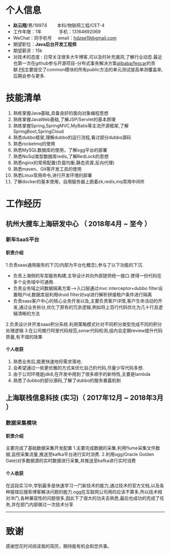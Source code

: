 
# 个人信息
- **赵云翔**/男/1997.6&nbsp; &nbsp; &nbsp; &nbsp; 本科/物联网工程/CET-4
- 工作年限：1年 &nbsp; &nbsp; &nbsp; &nbsp;&nbsp;&nbsp;&nbsp;&nbsp;&nbsp; 手机：13164692069 
- WeChat：同手机号 &nbsp;&nbsp;&nbsp;&nbsp;email：hdzee19@gmail.com
- 期望职位：**Java后台开发工程师**
- 期望薪资：15k
- 对技术的态度 : 日常关注很多大牛博客,可以及时补充漏洞,了解行业动态.最近也第一次在github参与开源项目-分布式事务解决方案[alibaba/fescar](https://github.com/alibaba/fescar)的贡献.[PR](https://github.com/alibaba/fescar/pull/484)主要提交了common模块的所有public方法的单元测试提高单测覆盖率,后期会参与更多.

# 技能清单

1. 熟练掌握Java基础,具备良好的面向对象编程思想  
2. 熟练掌握JavaWeb基础,了解JSP/Servlet的基本原理  
3. 熟练掌握Spring,SpringMVC,MyBatis等主流开源框架,了解SpringBoot,SpringCloud 
4. 熟悉dubbo框架,理解dubbo的运行流程,看过部分dubbo源码
5. 熟悉rocketmq的使用
4. 熟悉MySQL数据库的使用，了解ogg平台的部署  
5. 熟悉NoSql类型数据库redis,了解RedLock的思想
6. 熟悉nginx的常用配置(负载均衡,静态资源,反向代理)
8. 熟悉maven、Git等开发工具的使用  
9. 熟悉Linux常用命令,进行开发环境的部署  
11. 了解docker的基本使用，自用服务器上跑着zk,redis,mq常用中间件


# 工作经历
## 杭州大搜车上海研发中心 （ 2018年4月 ~ 至今 ）
### **新车SaaS平台**
#### 职责介绍
1.负责saas通用服务的下沉(内部为平台化概念),参与了以下功能的下沉. 
* 负责上海侧的车型服务构建,主导设计并向外部提供统一接口.使得一份代码在多个业务域中可通用.
*  负责业务域之间数据隔离方案-->入口层通过mvc interceptor+dubbo filter设置租户id,数据库层利用druid filter对sql进行解析拼接租户条件进行隔离 
*  负责saas客户中心的核心业务开发以及,主要负责客户详情,客户生命活动的开发,通过业务拆分,优化了原有的冗余逻辑,例如将上百行代码优化为几十行且逻辑清晰的方法  

2.负责设计并开发saas积分系统.利用策略模式针对不同积分类型完成不同的积分处理逻辑
3.在公司推行阿里代码规范,sonar代码检测,组内会定期review提升代码质量,有不错的效果
#### 个人收获
1. 熟悉业务后,能更快速地将需求落地.
2. 会希望通过一些更优雅的方式来优化自己的代码,尽量少写代码多想.
3. 由于公司环境是jdk8,在开发中用到了很多顺手的新特性,主要是lambda
4. 熟悉了dubbo的部分源码,了解了dubbo的服务暴露机制

## 上海联栈信息科技 (实习)（ 2017年12月 ~ 2018年3月 ）
### **数据采集模块**
#### 职责介绍
主要完成了基础数据采集开发配置 1.主要完成数据的采集.利用flume采集文件数据,监控采集流量,推送至kafka平台进行实时消费. 2.利用ogg(Oracle Golden Gate)对多数据源的实时数据进行采集,并推送至kafka进行实时消费
#### 个人收获
 在这段实习中,学到最多是快速学习一门新技术的能力,通过技术的官方文档,以及各种报错后搜索博客解决问题的能力.ogg在互联网公司用的应该不算多,所以技术相对冷门,各种兼容性的问题很多,因此下了很大的功夫去熟悉,最后也成功的完成了任务,并在部门内部做过一次技术分享




---      
# 致谢
感谢您花时间阅读我的简历，期待能有机会和您共事。
      

   
